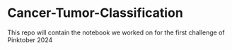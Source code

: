 # Cancer-Tumor-Classification
This repo will contain the notebook we worked on for the first challenge of Pinktober 2024
